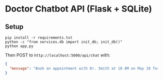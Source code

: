 # Doctor Chatbot API (Flask + SQLite)

## Setup
```
pip install -r requirements.txt
python -c "from services.db import init_db; init_db()"
python app.py
```

Then POST to `http://localhost:5000/api/chat` with:
```json
{
  "message": "Book an appointment with Dr. Smith at 10 AM on May 18 for John"
}
```
